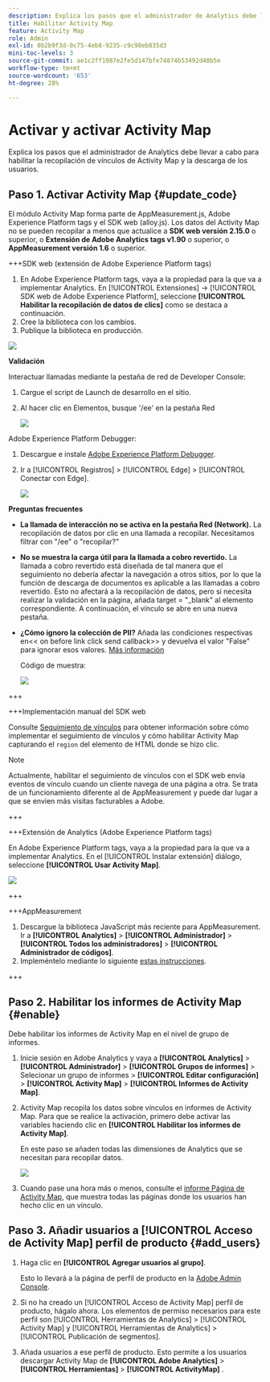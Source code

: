```yaml
---
description: Explica los pasos que el administrador de Analytics debe llevar a cabo para habilitar la recopilación de vínculos de Activity Map y la descarga de los usuarios.
title: Habilitar Activity Map
feature: Activity Map
role: Admin
exl-id: 0b2b9f3d-0c75-4eb8-9235-c9c98eb035d3
mini-toc-levels: 3
source-git-commit: ae1c2ff1987e2fe5d147bfe74874b53492d48b5e
workflow-type: tm+mt
source-wordcount: '653'
ht-degree: 28%

---
```



# Activar y activar Activity Map

Explica los pasos que el administrador de Analytics debe llevar a cabo para habilitar la recopilación de vínculos de Activity Map y la descarga de los usuarios.

## Paso 1. Activar Activity Map {#update_code}

El módulo Activity Map forma parte de AppMeasurement.js, Adobe Experience Platform tags y el SDK web (alloy.js). Los datos del Activity Map no se pueden recopilar a menos que actualice a **SDK web versión 2.15.0** o superior, o **Extensión de Adobe Analytics tags v1.90** o superior, o **AppMeasurement versión 1.6** o superior.

+++SDK web (extensión de Adobe Experience Platform tags)

1. En Adobe Experience Platform tags, vaya a la propiedad para la que va a implementar Analytics. En [!UICONTROL Extensiones] -> [!UICONTROL SDK web de Adobe Experience Platform], seleccione **[!UICONTROL Habilitar la recopilación de datos de clics]** como se destaca a continuación.
1. Cree la biblioteca con los cambios.
1. Publique la biblioteca en producción.

![](assets/web_sdk.png)

**Validación**

Interactuar llamadas mediante la pestaña de red de Developer Console:

1. Cargue el script de Launch de desarrollo en el sitio.
1. Al hacer clic en Elementos, busque &#39;/ee&#39; en la pestaña Red

   ![](assets/validation1.png)

Adobe Experience Platform Debugger:

1. Descargue e instale [Adobe Experience Platform Debugger](https://chrome.google.com/webstore/detail/adobe-experience-platform/bfnnokhpnncpkdmbokanobigaccjkpob).
1. Ir a [!UICONTROL Registros] > [!UICONTROL Edge] > [!UICONTROL Conectar con Edge].

   ![](assets/validation2.jpg)

**Preguntas frecuentes**

* **La llamada de interacción no se activa en la pestaña Red (Network).**
La recopilación de datos por clic en una llamada a recopilar. Necesitamos filtrar con &quot;/ee&quot; o &quot;recopilar?&quot;

* **No se muestra la carga útil para la llamada a cobro revertido.**
La llamada a cobro revertido está diseñada de tal manera que el seguimiento no debería afectar la navegación a otros sitios, por lo que la función de descarga de documentos es aplicable a las llamadas a cobro revertido. Esto no afectará a la recopilación de datos, pero si necesita realizar la validación en la página, añada target = &quot;_blank&quot; al elemento correspondiente. A continuación, el vínculo se abre en una nueva pestaña.

* **¿Cómo ignoro la colección de PII?**
Añada las condiciones respectivas en&lt;&lt; on before link click send callback>> y devuelva el valor &quot;False&quot; para ignorar esos valores. [Más información](https://experienceleague.adobe.com/docs/experience-platform/edge/fundamentals/configuring-the-sdk.html?lang=es)

  Código de muestra:

  ![](assets/sample-code.png)

+++

+++Implementación manual del SDK web

Consulte [Seguimiento de vínculos](https://experienceleague.adobe.com/docs/experience-platform/edge/data-collection/track-links.html?lang=es) para obtener información sobre cómo implementar el seguimiento de vínculos y cómo habilitar Activity Map capturando el `region` del elemento de HTML donde se hizo clic.

>[!NOTE]
>
>Actualmente, habilitar el seguimiento de vínculos con el SDK web envía eventos de vínculo cuando un cliente navega de una página a otra. Se trata de un funcionamiento diferente al de AppMeasurement y puede dar lugar a que se envíen más visitas facturables a Adobe.

+++

+++Extensión de Analytics (Adobe Experience Platform tags)

En Adobe Experience Platform tags, vaya a la propiedad para la que va a implementar Analytics. En el [!UICONTROL Instalar extensión] diálogo, seleccione **[!UICONTROL Usar Activity Map]**.

![](assets/aa_extension.png)

+++

+++AppMeasurement

1. Descargue la biblioteca JavaScript más reciente para AppMeasurement.
Ir a **[!UICONTROL Analytics]** > **[!UICONTROL Administrador]** > **[!UICONTROL Todos los administradores]** > **[!UICONTROL Administrador de códigos]**.
1. Impleméntelo mediante lo siguiente [estas instrucciones](https://experienceleague.adobe.com/docs/analytics/implementation/js/overview.html?lang=es).

+++

## Paso 2. Habilitar los informes de Activity Map {#enable}

Debe habilitar los informes de Activity Map en el nivel de grupo de informes.

1. Inicie sesión en Adobe Analytics y vaya a **[!UICONTROL Analytics]** > **[!UICONTROL Administrador]** > **[!UICONTROL Grupos de informes]** > Selecionar un grupo de informes > **[!UICONTROL Editar configuración]** > **[!UICONTROL Activity Map]** > **[!UICONTROL Informes de Activity Map]**.

1. Activity Map recopila los datos sobre vínculos en informes de Activity Map. Para que se realice la activación, primero debe activar las variables haciendo clic en **[!UICONTROL Habilitar los informes de Activity Map]**.

   En este paso se añaden todas las dimensiones de Analytics que se necesitan para recopilar datos.

   ![](assets/enable.png)

1. Cuando pase una hora más o menos, consulte el [informe Página de Activity Map](/help/analyze/activity-map/activitymap-reporting-analytics.md), que muestra todas las páginas donde los usuarios han hecho clic en un vínculo.

## Paso 3. Añadir usuarios a [!UICONTROL Acceso de Activity Map] perfil de producto {#add_users}

1. Haga clic en **[!UICONTROL Agregar usuarios al grupo]**.

   Esto lo llevará a la página de perfil de producto en la [Adobe Admin Console](https://adminconsole.adobe.com/E2F05B3B52F54D2E0A490D44@AdobeOrg/overview).

1. Si no ha creado un [!UICONTROL Acceso de Activity Map] perfil de producto, hágalo ahora. Los elementos de permiso necesarios para este perfil son [!UICONTROL Herramientas de Analytics] > [!UICONTROL Activity Map] y [!UICONTROL Herramientas de Analytics] > [!UICONTROL Publicación de segmentos].

1. Añada usuarios a ese perfil de producto. Esto permite a los usuarios descargar Activity Map de  **[!UICONTROL Adobe Analytics]** > **[!UICONTROL Herramientas]** > **[!UICONTROL ActivityMap]** .

